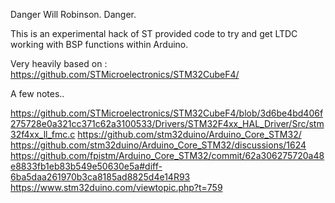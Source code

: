 Danger Will Robinson. Danger.

This is an experimental hack of ST provided code to try and get LTDC working with BSP functions within Arduino.

Very heavily based on : https://github.com/STMicroelectronics/STM32CubeF4/

A few notes..

https://github.com/STMicroelectronics/STM32CubeF4/blob/3d6be4bd406f275728e0a321cc371c62a3100533/Drivers/STM32F4xx_HAL_Driver/Src/stm32f4xx_ll_fmc.c
https://github.com/stm32duino/Arduino_Core_STM32/
https://github.com/stm32duino/Arduino_Core_STM32/discussions/1624
https://github.com/fpistm/Arduino_Core_STM32/commit/62a306275720a48e8833fb1eb83b549e50630e5a#diff-6ba5daa261970b3ca8185ad8825d4e14R93
https://www.stm32duino.com/viewtopic.php?t=759
